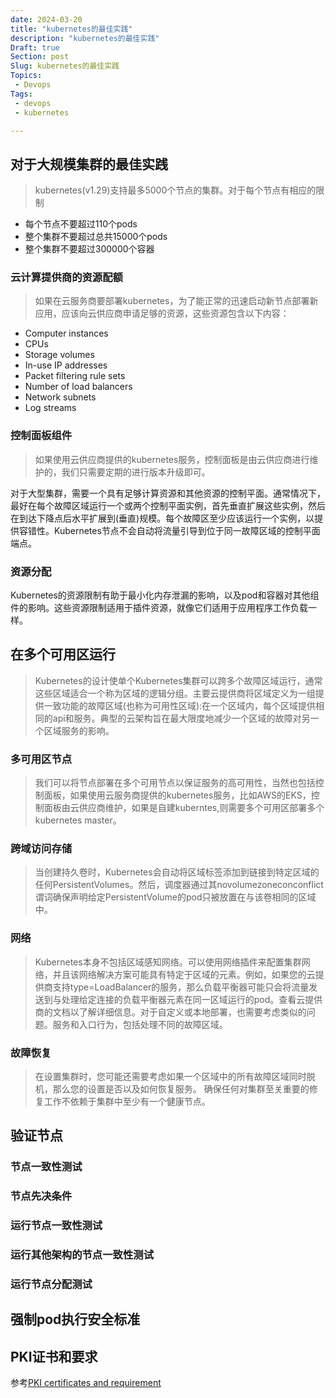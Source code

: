 ```yaml
---
date: 2024-03-20
title: "kubernetes的最佳实践"
description: "kubernetes的最佳实践"
Draft: true
Section: post
Slug: kubernetes的最佳实践
Topics:
 - Devops
Tags:
 - devops
 - kubernetes

---
```


## 对于大规模集群的最佳实践

> kubernetes(v1.29)支持最多5000个节点的集群。对于每个节点有相应的限制

- 每个节点不要超过110个pods
- 整个集群不要超过总共15000个pods
- 整个集群不要超过300000个容器

### 云计算提供商的资源配额

> 如果在云服务商要部署kubernetes，为了能正常的迅速启动新节点部署新应用，应该向云供应商申请足够的资源，这些资源包含以下内容：

- Computer instances
- CPUs
- Storage volumes
- In-use IP addresses
- Packet filtering rule sets
- Number of load balancers
- Network subnets
- Log streams

### 控制面板组件

> 如果使用云供应商提供的kubernetes服务，控制面板是由云供应商进行维护的，我们只需要定期的进行版本升级即可。

对于大型集群，需要一个具有足够计算资源和其他资源的控制平面。通常情况下，最好在每个故障区域运行一个或两个控制平面实例，首先垂直扩展这些实例，然后在到达下降点后水平扩展到(垂直)规模。每个故障区至少应该运行一个实例，以提供容错性。Kubernetes节点不会自动将流量引导到位于同一故障区域的控制平面端点。

### 资源分配

Kubernetes的资源限制有助于最小化内存泄漏的影响，以及pod和容器对其他组件的影响。这些资源限制适用于插件资源，就像它们适用于应用程序工作负载一样。

## 在多个可用区运行

> Kubernetes的设计使单个Kubernetes集群可以跨多个故障区域运行，通常这些区域适合一个称为区域的逻辑分组。主要云提供商将区域定义为一组提供一致功能的故障区域(也称为可用性区域):在一个区域内，每个区域提供相同的api和服务。典型的云架构旨在最大限度地减少一个区域的故障对另一个区域服务的影响。

### 多可用区节点

> 我们可以将节点部署在多个可用节点以保证服务的高可用性，当然也包括控制面板，如果使用云服务商提供的kubernetes服务，比如AWS的EKS，控制面板由云供应商维护，如果是自建kuberntes,则需要多个可用区部署多个kubernetes master。

### 跨域访问存储

> 当创建持久卷时，Kubernetes会自动将区域标签添加到链接到特定区域的任何PersistentVolumes。然后，调度器通过其novolumezoneconconflict谓词确保声明给定PersistentVolume的pod只被放置在与该卷相同的区域中。

### 网络
 
> Kubernetes本身不包括区域感知网络。可以使用网络插件来配置集群网络，并且该网络解决方案可能具有特定于区域的元素。例如，如果您的云提供商支持type=LoadBalancer的服务，那么负载平衡器可能只会将流量发送到与处理给定连接的负载平衡器元素在同一区域运行的pod。查看云提供商的文档以了解详细信息。对于自定义或本地部署，也需要考虑类似的问题。服务和入口行为，包括处理不同的故障区域。

### 故障恢复

> 在设置集群时，您可能还需要考虑如果一个区域中的所有故障区域同时脱机，那么您的设置是否以及如何恢复服务。
> 确保任何对集群至关重要的修复工作不依赖于集群中至少有一个健康节点。

## 验证节点

### 节点一致性测试

### 节点先决条件

### 运行节点一致性测试

### 运行其他架构的节点一致性测试

### 运行节点分配测试

## 强制pod执行安全标准

## PKI证书和要求

参考[PKI certificates and requirement](https://kubernetes.io/docs/setup/best-practices/certificates/)